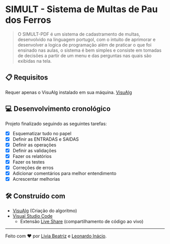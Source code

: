 # SIMULT - Sistema de Multas de Pau dos Ferros
>O SIMULT-PDF é um sistema de cadastramento de multas, desenvolvido na linguagem portugol, com o intuito de aprimorar e desenvolver a logica de programação além de praticar o que foi ensinado nas aulas, o sistema é bem simples e consiste em tomadas de decisões a partir de um menu e das perguntas nas quais são exibidas na tela.  

## :clipboard: Requisitos
Requer apenas o VisuAlg instalado em sua máquina. [VisuAlg](https://visualg3.com.br/baixe-o-visualg-3-0-7/)

## :computer: Desenvolvimento cronológico 
Projeto finalizado seguindo as seguintes tarefas:
- [x] Esquematizar tudo no papel
- [x] Definir as ENTRADAS e SAIDAS
- [x] Definir as operações
- [x] Definir as validações
- [x] Fazer os relatórios
- [x] Fazer os testes
- [x] Correções de erros
- [x] Adicionar comentários para melhor entendimento 
- [x] Acrescentar melhorias

## :hammer_and_wrench: Construído com
*  [VisuAlg](https://visualg3.com.br/) (Criação do algoritmo)
*  [Visual Studio Code](https://code.visualstudio.com/)
   - Extensão [Live Share](https://marketplace.visualstudio.com/items?itemName=MS-vsliveshare.vsliveshare-pack) (compartilhamento de código ao vivo)
***
Feito com :heart: por [Livia Beatriz](https://github.com/liviabeatrizml) e [Leonardo Inácio](https://github.com/leonardoIGD).

